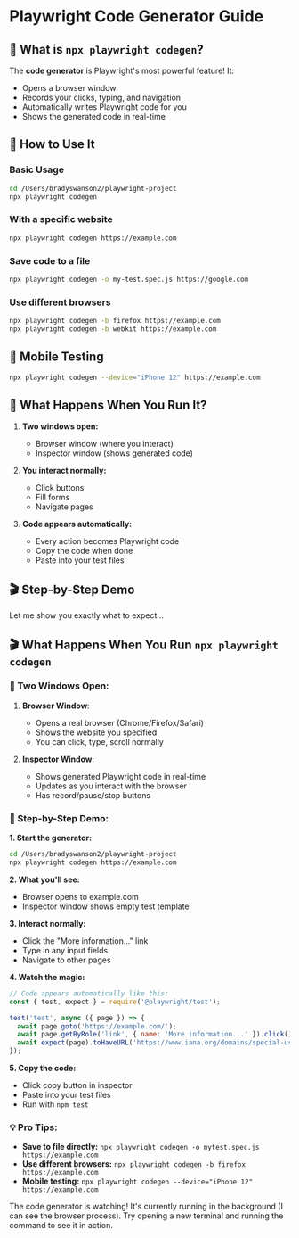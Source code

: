 # Playwright Code Generator Guide

## 🎯 What is `npx playwright codegen`?

The **code generator** is Playwright's most powerful feature! It:
- Opens a browser window
- Records your clicks, typing, and navigation
- Automatically writes Playwright code for you
- Shows the generated code in real-time

## 🚀 How to Use It

### Basic Usage
```bash
cd /Users/bradyswanson2/playwright-project
npx playwright codegen
```

### With a specific website
```bash
npx playwright codegen https://example.com
```

### Save code to a file
```bash
npx playwright codegen -o my-test.spec.js https://google.com
```

### Use different browsers
```bash
npx playwright codegen -b firefox https://example.com
npx playwright codegen -b webkit https://example.com
```

## 📱 Mobile Testing
```bash
npx playwright codegen --device="iPhone 12" https://example.com
```

## 💾 What Happens When You Run It?

1. **Two windows open:**
   - Browser window (where you interact)
   - Inspector window (shows generated code)

2. **You interact normally:**
   - Click buttons
   - Fill forms
   - Navigate pages

3. **Code appears automatically:**
   - Every action becomes Playwright code
   - Copy the code when done
   - Paste into your test files

## 🎬 Step-by-Step Demo

Let me show you exactly what to expect...

## 🎬 What Happens When You Run `npx playwright codegen`

### 🚀 Two Windows Open:

1. **Browser Window**: 
   - Opens a real browser (Chrome/Firefox/Safari)
   - Shows the website you specified
   - You can click, type, scroll normally

2. **Inspector Window**:
   - Shows generated Playwright code in real-time
   - Updates as you interact with the browser
   - Has record/pause/stop buttons

### 📱 Step-by-Step Demo:

**1. Start the generator:**
```bash
cd /Users/bradyswanson2/playwright-project
npx playwright codegen https://example.com
```

**2. What you'll see:**
- Browser opens to example.com
- Inspector window shows empty test template

**3. Interact normally:**
- Click the "More information..." link
- Type in any input fields
- Navigate to other pages

**4. Watch the magic:**
```javascript
// Code appears automatically like this:
const { test, expect } = require('@playwright/test');

test('test', async ({ page }) => {
  await page.goto('https://example.com/');
  await page.getByRole('link', { name: 'More information...' }).click();
  await expect(page).toHaveURL('https://www.iana.org/domains/special-use');
});
```

**5. Copy the code:**
- Click copy button in inspector
- Paste into your test files
- Run with `npm test`

### 💡 Pro Tips:

- **Save to file directly:** `npx playwright codegen -o mytest.spec.js https://example.com`
- **Use different browsers:** `npx playwright codegen -b firefox https://example.com`
- **Mobile testing:** `npx playwright codegen --device="iPhone 12" https://example.com`

The code generator is watching! It's currently running in the background (I can see the browser process). Try opening a new terminal and running the command to see it in action.
